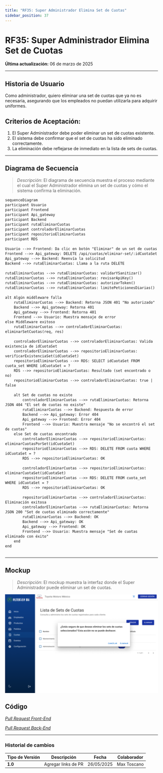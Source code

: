 ```yaml
---
title: "RF35: Super Administrador Elimina Set de Cuotas"
sidebar_position: 37
---
```


# RF35: Super Administrador Elimina Set de Cuotas

**Última actualización:** 06 de marzo de 2025

---

## Historia de Usuario

Como administrador, quiero eliminar una set de cuotas que ya no es necesaria, asegurando que los empleados no puedan utilizarla para adquirir uniformes.

## **Criterios de Aceptación:**

1. El Super Administrador debe poder eliminar un set de cuotas existente.
2. El sistema debe confirmar que el set de cuotas ha sido eliminado correctamente.
3. La eliminación debe reflejarse de inmediato en la lista de sets de cuotas.

---

## **Diagrama de Secuencia**

> _Descripción_: El diagrama de secuencia muestra el proceso mediante el cual el Super Administrador elimina un set de cuotas y cómo el sistema confirma la eliminación.

```mermaid
sequenceDiagram
participant Usuario
participant Frontend
participant Api_gateway
participant Backend
participant rutaEliminarCuotas
participant controladorEliminarCuotas
participant repositorioEliminarCuotas
participant RDS

Usuario -->> Frontend: Da clic en botón "Eliminar" de un set de cuotas
Frontend -->> Api_gateway: DELETE /api/cuotas/eliminar-set/:idCuotaSet
Api_gateway -->> Backend: Reenvía la solicitud
Backend -->> rutaEliminarCuotas: Llama a la ruta DELETE

rutaEliminarCuotas -->> rutaEliminarCuotas: validarYSanitizar()
rutaEliminarCuotas -->> rutaEliminarCuotas: revisarApiKey()
rutaEliminarCuotas -->> rutaEliminarCuotas: autorizarToken()
rutaEliminarCuotas -->> rutaEliminarCuotas: limitePeticionesDiarias()

alt Algún middleware falla
    rutaEliminarCuotas -->> Backend: Retorna JSON 401 "No autorizado"
    Backend -->> Api_gateway: Retorna 401
    Api_gateway -->> Frontend: Retorna 401
    Frontend -->> Usuario: Muestra mensaje de error
else Middleware exitoso
    rutaEliminarCuotas -->> controladorEliminarCuotas: eliminarSetCuotas(req, res)
    
    controladorEliminarCuotas -->> controladorEliminarCuotas: Valida existencia de idCuotaSet
    controladorEliminarCuotas -->> repositorioEliminarCuotas: verificarExistenciaSet(idCuotaSet)
    repositorioEliminarCuotas -->> RDS: SELECT idCuotaSet FROM cuota_set WHERE idCuotaSet = ?
    RDS -->> repositorioEliminarCuotas: Resultado (set encontrado o no)
    repositorioEliminarCuotas -->> controladorEliminarCuotas: true | false

    alt Set de cuotas no existe
        controladorEliminarCuotas -->> rutaEliminarCuotas: Retorna JSON 404 "El set de cuotas no existe"
        rutaEliminarCuotas -->> Backend: Respuesta de error
        Backend -->> Api_gateway: Error 404
        Api_gateway -->> Frontend: Error 404
        Frontend -->> Usuario: Muestra mensaje "No se encontró el set de cuotas"
    else Set de cuotas encontrado
        controladorEliminarCuotas -->> repositorioEliminarCuotas: eliminarCuotasPorSet(idCuotaSet)
        repositorioEliminarCuotas -->> RDS: DELETE FROM cuota WHERE idCuotaSet = ?
        RDS -->> repositorioEliminarCuotas: OK

        controladorEliminarCuotas -->> repositorioEliminarCuotas: eliminarCuotaSet(idCuotaSet)
        repositorioEliminarCuotas -->> RDS: DELETE FROM cuota_set WHERE idCuotaSet = ?
        RDS -->> repositorioEliminarCuotas: OK

        repositorioEliminarCuotas -->> controladorEliminarCuotas: Eliminación exitosa
        controladorEliminarCuotas -->> rutaEliminarCuotas: Retorna JSON 200 "Set de cuotas eliminado correctamente"
        rutaEliminarCuotas -->> Backend: OK
        Backend -->> Api_gateway: OK
        Api_gateway -->> Frontend: OK
        Frontend -->> Usuario: Muestra mensaje "Set de cuotas eliminado con éxito"
    end
end


```

---

## **Mockup**

> _Descripción_: El mockup muestra la interfaz donde el Super Administrador puede eliminar un set de cuotas.

![alt text](imagenes/RF35EliminaSetsCuotas.png)

## **Código**

_<u>[Pull Request Front-End](https://github.com/CodeAnd-Co/Frontend-Text-Lines/pull/57)</u>_

_<u>[Pull Request Back-End](https://github.com/CodeAnd-Co/Backend-textiles/pull/51)</u>_

---

### **Historial de cambios**

| **Tipo de Versión** | **Descripción**     | **Fecha**  | **Colaborador** |
| ------------------- | ------------------- | ---------- | --------------- |
| **1.0**             | Agregar links de PR | 26/05/2025 | Max Toscano     |

